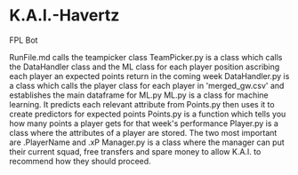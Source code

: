 # K.A.I.-Havertz
FPL Bot

RunFile.md calls the teampicker class
TeamPicker.py is a class which calls the DataHandler class and the ML class for each player position ascribing each player an expected points return in the coming week
DataHandler.py is a class which calls the player class for each player in 'merged_gw.csv' and establishes the main dataframe for ML.py
ML.py is a class for machine learning. It predicts each relevant attribute from Points.py then uses it to create predictors for expected points
Points.py is a function which tells you how many points a player gets for that week's performance
Player.py is a class where the attributes of a player are stored. The two most important are .PlayerName and .xP
Manager.py is a class where the manager can put their current squad, free transfers and spare money to allow K.A.I. to recommend how they should proceed.